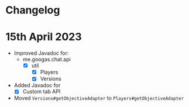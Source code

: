 Changelog
===

# 15th April 2023

- Improved Javadoc for:
  - me.googas.chat.api
    - [X] util
      - [X] Players
      - [X] Versions
- Added Javadoc for
  - [X] Custom tab API
- Moved `Versions#getObjectiveAdapter` to `Players#getObjectiveAdapter`